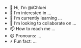 - 👋 Hi, I’m @iChloei
- 👀 I’m interested in ...
- 🌱 I’m currently learning ...
- 💞️ I’m looking to collaborate on ...
- 📫 How to reach me ...
- 😄 Pronouns: ...
- ⚡ Fun fact: ...

<!---
iChloei/iChloei is a ✨ special ✨ repository because its `README.md` (this file) appears on your GitHub profile.
You can click the Preview link to take a look at your changes.
--->
